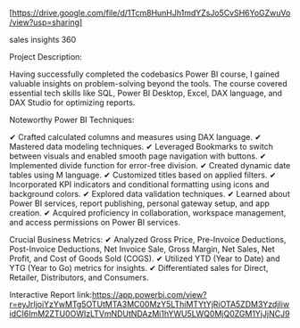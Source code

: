 [https://drive.google.com/file/d/1Tcm8HunHJh1mdYZsJo5CvSH6YoGZwuVo/view?usp=sharing]


sales insights 360

Project Description:

Having successfully completed the codebasics Power BI course, I gained valuable insights on problem-solving beyond the tools. The course covered essential tech skills like SQL, Power BI Desktop, Excel, DAX language, and DAX Studio for optimizing reports.

Noteworthy Power BI Techniques:

✔ Crafted calculated columns and measures using DAX language.
✔ Mastered data modeling techniques.
✔ Leveraged Bookmarks to switch between visuals and enabled smooth page navigation with buttons.
✔ Implemented divide function for error-free division.
✔ Created dynamic date tables using M language.
✔ Customized titles based on applied filters.
✔ Incorporated KPI indicators and conditional formatting using icons and background colors.
✔ Explored data validation techniques.
✔ Learned about Power BI services, report publishing, personal gateway setup, and app creation.
✔ Acquired proficiency in collaboration, workspace management, and access permissions on Power BI services.

Crucial Business Metrics:
✔ Analyzed Gross Price, Pre-Invoice Deductions, Post-Invoice Deductions, Net Invoice Sale, Gross Margin, Net Sales, Net Profit, and Cost of Goods Sold (COGS).
✔ Utilized YTD (Year to Date) and YTG (Year to Go) metrics for insights.
✔ Differentiated sales for Direct, Retailer, Distributors, and Consumers.


Interactive Report link:https://app.powerbi.com/view?r=eyJrIjoiYzYwMTg5OTUtMTA3MC00MzY5LThiMTYtYjRiOTA5ZDM3YzdjIiwidCI6ImM2ZTU0OWIzLTVmNDUtNDAzMi1hYWU5LWQ0MjQ0ZGM1YjJjNCJ9
